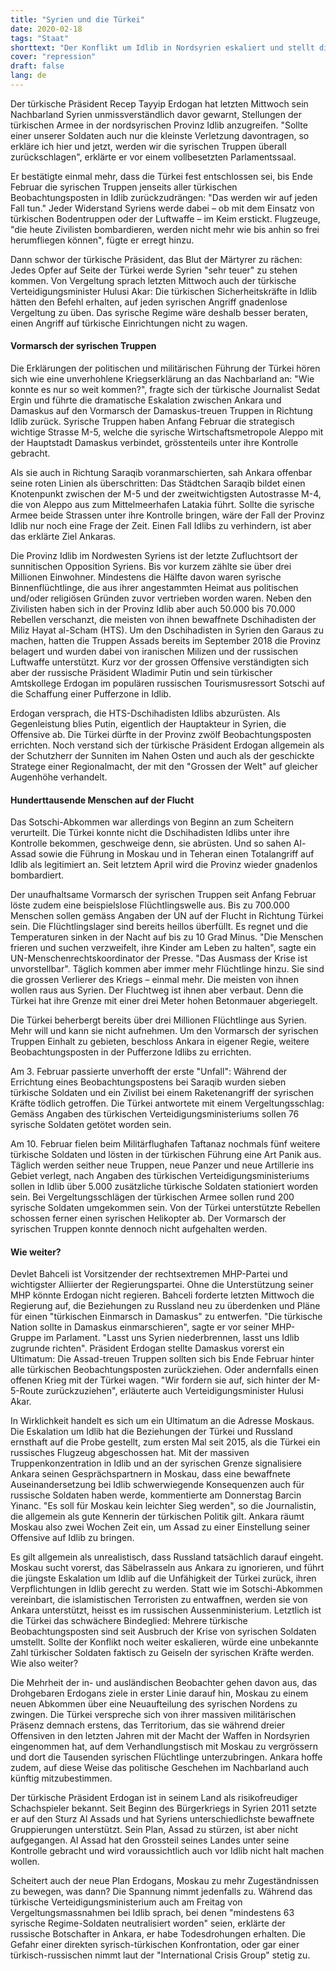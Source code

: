 ```yaml
---
title: "Syrien und die Türkei"
date: 2020-02-18
tags: "Staat"
shorttext: "Der Konflikt um Idlib in Nordsyrien eskaliert und stellt die türkisch-russische Beziehung ernsthaft auf die Probe."
cover: "repression"
draft: false
lang: de
---
```


Der türkische Präsident Recep Tayyip Erdogan hat letzten Mittwoch sein Nachbarland Syrien unmissverständlich davor gewarnt, Stellungen der türkischen Armee in der nordsyrischen Provinz Idlib anzugreifen. "Sollte einer unserer Soldaten auch nur die kleinste Verletzung davontragen, so erkläre ich hier und jetzt, werden wir die syrischen Truppen überall zurückschlagen", erklärte er vor einem vollbesetzten Parlamentssaal.

Er bestätigte einmal mehr, dass die Türkei fest entschlossen sei, bis Ende Februar die syrischen Truppen jenseits aller türkischen Beobachtungsposten in Idlib zurückzudrängen: "Das werden wir auf jeden Fall tun." Jeder Widerstand Syriens werde dabei – ob mit dem Einsatz von türkischen Bodentruppen oder der Luftwaffe – im Keim erstickt. Flugzeuge, "die heute Zivilisten bombardieren, werden nicht mehr wie bis anhin so frei herumfliegen können", fügte er erregt hinzu.

Dann schwor der türkische Präsident, das Blut der Märtyrer zu rächen: Jedes Opfer auf Seite der Türkei werde Syrien "sehr teuer" zu stehen kommen. Von Vergeltung sprach letzten Mittwoch auch der türkische Verteidigungsminister Hulusi Akar: Die türkischen Sicherheitskräfte in Idlib hätten den Befehl erhalten, auf jeden syrischen Angriff gnadenlose Vergeltung zu üben. Das syrische Regime wäre deshalb besser beraten, einen Angriff auf türkische Einrichtungen nicht zu wagen.

#### Vormarsch der syrischen Truppen

Die Erklärungen der politischen und militärischen Führung der Türkei hören sich wie eine unverhohlene Kriegserklärung an das Nachbarland an: "Wie konnte es nur so weit kommen?", fragte sich der türkische Journalist Sedat Ergin und führte die dramatische Eskalation zwischen Ankara und Damaskus auf den Vormarsch der Damaskus-treuen Truppen in Richtung Idlib zurück. Syrische Truppen haben Anfang Februar die strategisch wichtige Strasse M-5, welche die syrische Wirtschaftsmetropole Aleppo mit der Hauptstadt Damaskus verbindet, grösstenteils unter ihre Kontrolle gebracht.

Als sie auch in Richtung Saraqib voranmarschierten, sah Ankara offenbar seine roten Linien als überschritten: Das Städtchen Saraqib bildet einen Knotenpunkt zwischen der M-5 und der zweitwichtigsten Autostrasse M-4, die von Aleppo aus zum Mittelmeerhafen Latakia führt. Sollte die syrische Armee beide Strassen unter ihre Kontrolle bringen, wäre der Fall der Provinz Idlib nur noch eine Frage der Zeit. Einen Fall Idlibs zu verhindern, ist aber das erklärte Ziel Ankaras.

Die Provinz Idlib im Nordwesten Syriens ist der letzte Zufluchtsort der sunnitischen Opposition Syriens. Bis vor kurzem zählte sie über drei Millionen Einwohner. Mindestens die Hälfte davon waren syrische Binnenflüchtlinge, die aus ihrer angestammten Heimat aus politischen und/oder religiösen Gründen zuvor vertrieben worden waren. Neben den Zivilisten haben sich in der Provinz Idlib aber auch 50.000 bis 70.000 Rebellen verschanzt, die meisten von ihnen bewaffnete Dschihadisten der Miliz Hayat al-Scham (HTS). Um den Dschihadisten in Syrien den Garaus zu machen, hatten die Truppen Assads bereits im September 2018 die Provinz belagert und wurden dabei von iranischen Milizen und der russischen Luftwaffe unterstützt. Kurz vor der grossen Offensive verständigten sich aber der russische Präsident Wladimir Putin und sein türkischer Amtskollege Erdogan im populären russischen Tourismusressort Sotschi auf die Schaffung einer Pufferzone in Idlib.

Erdogan versprach, die HTS-Dschihadisten Idlibs abzurüsten. Als Gegenleistung blies Putin, eigentlich der Hauptakteur in Syrien, die Offensive ab. Die Türkei dürfte in der Provinz zwölf Beobachtungsposten errichten. Noch verstand sich der türkische Präsident Erdogan allgemein als der Schutzherr der Sunniten im Nahen Osten und auch als der geschickte Stratege einer Regionalmacht, der mit den "Grossen der Welt" auf gleicher Augenhöhe verhandelt.

#### Hunderttausende Menschen auf der Flucht

Das Sotschi-Abkommen war allerdings von Beginn an zum Scheitern verurteilt. Die Türkei konnte nicht die Dschihadisten Idlibs unter ihre Kontrolle bekommen, geschweige denn, sie abrüsten. Und so sahen Al-Assad sowie die Führung in Moskau und in Teheran einen Totalangriff auf Idlib als legitimiert an. Seit letztem April wird die Provinz wieder gnadenlos bombardiert.

Der unaufhaltsame Vormarsch der syrischen Truppen seit Anfang Februar löste zudem eine beispielslose Flüchtlingswelle aus. Bis zu 700.000 Menschen sollen gemäss Angaben der UN auf der Flucht in Richtung Türkei sein. Die Flüchtlingslager sind bereits heillos überfüllt. Es regnet und die Temperaturen sinken in der Nacht auf bis zu 10 Grad Minus. "Die Menschen frieren und suchen verzweifelt, ihre Kinder am Leben zu halten", sagte ein UN-Menschenrechtskoordinator der Presse. "Das Ausmass der Krise ist unvorstellbar". Täglich kommen aber immer mehr Flüchtlinge hinzu. Sie sind die grossen Verlierer des Kriegs – einmal mehr. Die meisten von ihnen wollen raus aus Syrien. Der Fluchtweg ist ihnen aber verbaut. Denn die Türkei hat ihre Grenze mit einer drei Meter hohen Betonmauer abgeriegelt.

Die Türkei beherbergt bereits über drei Millionen Flüchtlinge aus Syrien. Mehr will und kann sie nicht aufnehmen. Um den Vormarsch der syrischen Truppen Einhalt zu gebieten, beschloss Ankara in eigener Regie, weitere Beobachtungsposten in der Pufferzone Idlibs zu errichten.

Am 3. Februar passierte unverhofft der erste "Unfall": Während der Errichtung eines Beobachtungspostens bei Saraqib wurden sieben türkische Soldaten und ein Zivilist bei einem Raketenangriff der syrischen Kräfte tödlich getroffen. Die Türkei antwortete mit einem Vergeltungsschlag: Gemäss Angaben des türkischen Verteidigungsministeriums sollen 76 syrische Soldaten getötet worden sein.

Am 10. Februar fielen beim Militärflughafen Taftanaz nochmals fünf weitere türkische Soldaten und lösten in der türkischen Führung eine Art Panik aus. Täglich werden seither neue Truppen, neue Panzer und neue Artillerie ins Gebiet verlegt, nach Angaben des türkischen Verteidigungsministeriums sollen in Idlib über 5.000 zusätzliche türkische Soldaten stationiert worden sein. Bei Vergeltungsschlägen der türkischen Armee sollen rund 200 syrische Soldaten umgekommen sein. Von der Türkei unterstützte Rebellen schossen ferner einen syrischen Helikopter ab. Der Vormarsch der syrischen Truppen konnte dennoch nicht aufgehalten werden.

#### Wie weiter?

Devlet Bahceli ist Vorsitzender der rechtsextremen MHP-Partei und wichtigster Alliierter der Regierungspartei. Ohne die Unterstützung seiner MHP könnte Erdogan nicht regieren. Bahceli forderte letzten Mittwoch die Regierung auf, die Beziehungen zu Russland neu zu überdenken und Pläne für einen "türkischen Einmarsch in Damaskus" zu entwerfen. "Die türkische Nation sollte in Damaskus einmarschieren", sagte er vor seiner MHP-Gruppe im Parlament. "Lasst uns Syrien niederbrennen, lasst uns Idlib zugrunde richten". Präsident Erdogan stellte Damaskus vorerst ein Ultimatum: Die Assad-treuen Truppen sollten sich bis Ende Februar hinter alle türkischen Beobachtungsposten zurückziehen. Oder andernfalls einen offenen Krieg mit der Türkei wagen. "Wir fordern sie auf, sich hinter der M-5-Route zurückzuziehen", erläuterte auch Verteidigungsminister Hulusi Akar.

In Wirklichkeit handelt es sich um ein Ultimatum an die Adresse Moskaus. Die Eskalation um Idlib hat die Beziehungen der Türkei und Russland ernsthaft auf die Probe gestellt, zum ersten Mal seit 2015, als die Türkei ein russisches Flugzeug abgeschossen hat. Mit der massiven Truppenkonzentration in Idlib und an der syrischen Grenze signalisiere Ankara seinen Gesprächspartnern in Moskau, dass eine bewaffnete Auseinandersetzung bei Idlib schwerwiegende Konsequenzen auch für russische Soldaten haben werde, kommentierte am Donnerstag Barcin Yinanc. "Es soll für Moskau kein leichter Sieg werden", so die Journalistin, die allgemein als gute Kennerin der türkischen Politik gilt. Ankara räumt Moskau also zwei Wochen Zeit ein, um Assad zu einer Einstellung seiner Offensive auf Idlib zu bringen.

Es gilt allgemein als unrealistisch, dass Russland tatsächlich darauf eingeht. Moskau sucht vorerst, das Säbelrasseln aus Ankara zu ignorieren, und führt die jüngste Eskalation um Idlib auf die Unfähigkeit der Türkei zurück, ihren Verpflichtungen in Idlib gerecht zu werden. Statt wie im Sotschi-Abkommen vereinbart, die islamistischen Terroristen zu entwaffnen, werden sie von Ankara unterstützt, heisst es im russischen Aussenministerium. Letztlich ist die Türkei das schwächere Bindeglied: Mehrere türkische Beobachtungsposten sind seit Ausbruch der Krise von syrischen Soldaten umstellt. Sollte der Konflikt noch weiter eskalieren, würde eine unbekannte Zahl türkischer Soldaten faktisch zu Geiseln der syrischen Kräfte werden. Wie also weiter?

Die Mehrheit der in- und ausländischen Beobachter gehen davon aus, das Drohgebaren Erdogans ziele in erster Linie darauf hin, Moskau zu einem neuen Abkommen über eine Neuaufteilung des syrischen Nordens zu zwingen. Die Türkei verspreche sich von ihrer massiven militärischen Präsenz demnach erstens, das Territorium, das sie während dreier Offensiven in den letzten Jahren mit der Macht der Waffen in Nordsyrien eingenommen hat, auf dem Verhandlungstisch mit Moskau zu vergrössern und dort die Tausenden syrischen Flüchtlinge unterzubringen. Ankara hoffe zudem, auf diese Weise das politische Geschehen im Nachbarland auch künftig mitzubestimmen.

Der türkische Präsident Erdogan ist in seinem Land als risikofreudiger Schachspieler bekannt. Seit Beginn des Bürgerkriegs in Syrien 2011 setzte er auf den Sturz Al Assads und hat Syriens unterschiedlichste bewaffnete Gruppierungen unterstützt. Sein Plan, Assad zu stürzen, ist aber nicht aufgegangen. Al Assad hat den Grossteil seines Landes unter seine Kontrolle gebracht und wird voraussichtlich auch vor Idlib nicht halt machen wollen.

Scheitert auch der neue Plan Erdogans, Moskau zu mehr Zugeständnissen zu bewegen, was dann? Die Spannung nimmt jedenfalls zu. Während das türkische Verteidigungsministerium auch am Freitag von Vergeltungsmassnahmen bei Idlib sprach, bei denen "mindestens 63 syrische Regime-Soldaten neutralisiert worden" seien, erklärte der russische Botschafter in Ankara, er habe Todesdrohungen erhalten. Die Gefahr einer direkten syrisch-türkischen Konfrontation, oder gar einer türkisch-russischen nimmt laut der "International Crisis Group" stetig zu.
